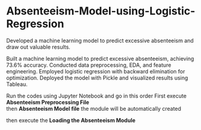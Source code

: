 # Absenteeism-Model-using-Logistic-Regression
Developed a machine learning model to predict excessive absenteeism and draw out valuable results.

Built a machine learning model to predict excessive absenteeism, achieving 73.6% accuracy. Conducted data preprocessing, EDA, and feature engineering. Employed logistic regression with backward elimination for optimization. Deployed the model with Pickle and visualized results using Tableau.

Run the codes using Jupyter Notebook and go in this order 
First execute **Absenteeism Preprocessing File**   
then **Absenteeism Model file** 
the module will be automatically created 

then execute the **Loading the Absenteeism Module**  
